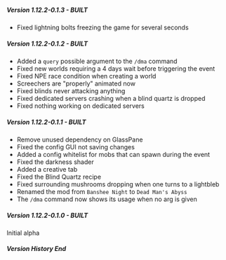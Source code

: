 ##### Version 1.12.2-0.1.3 - BUILT
- Fixed lightning bolts freezing the game for several seconds

##### Version 1.12.2-0.1.2 - BUILT
- Added a `query` possible argument to the `/dma` command
- Fixed new worlds requiring a 4 days wait before triggering the event
- Fixed NPE race condition when creating a world
- Screechers are "properly" animated now
- Fixed blinds never attacking anything
- Fixed dedicated servers crashing when a blind quartz is dropped
- Fixed nothing working on dedicated servers

##### Version 1.12.2-0.1.1 - BUILT
- Remove unused dependency on GlassPane
- Fixed the config GUI not saving changes
- Added a config whitelist for mobs that can spawn during the event
- Fixed the darkness shader
- Added a creative tab
- Fixed the Blind Quartz recipe
- Fixed surrounding mushrooms dropping when one turns to a lightbleb
- Renamed the mod from `Banshee Night` to `Dead Man's Abyss`
- The `/dma` command now shows its usage when no arg is given

##### Version 1.12.2-0.1.0 - BUILT
Initial alpha

##### Version History End